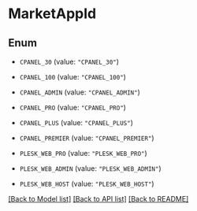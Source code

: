 # MarketAppId

## Enum


* `CPANEL_30` (value: `"CPANEL_30"`)

* `CPANEL_100` (value: `"CPANEL_100"`)

* `CPANEL_ADMIN` (value: `"CPANEL_ADMIN"`)

* `CPANEL_PRO` (value: `"CPANEL_PRO"`)

* `CPANEL_PLUS` (value: `"CPANEL_PLUS"`)

* `CPANEL_PREMIER` (value: `"CPANEL_PREMIER"`)

* `PLESK_WEB_PRO` (value: `"PLESK_WEB_PRO"`)

* `PLESK_WEB_ADMIN` (value: `"PLESK_WEB_ADMIN"`)

* `PLESK_WEB_HOST` (value: `"PLESK_WEB_HOST"`)


[[Back to Model list]](../README.md#documentation-for-models) [[Back to API list]](../README.md#documentation-for-api-endpoints) [[Back to README]](../README.md)


